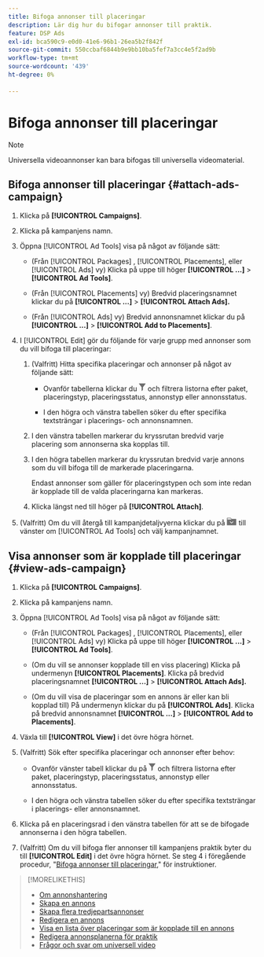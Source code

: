 ```yaml
---
title: Bifoga annonser till placeringar
description: Lär dig hur du bifogar annonser till praktik.
feature: DSP Ads
exl-id: bca590c9-e0d0-41e6-96b1-26ea5b2f842f
source-git-commit: 550ccbaf6844b9e9bb10ba5fef7a3cc4e5f2ad9b
workflow-type: tm+mt
source-wordcount: '439'
ht-degree: 0%

---
```


# Bifoga annonser till placeringar

>[!NOTE]
>
>Universella videoannonser kan bara bifogas till universella videomaterial.

## Bifoga annonser till placeringar {#attach-ads-campaign}

1. Klicka på **[!UICONTROL Campaigns]**.

1. Klicka på kampanjens namn.

1. Öppna [!UICONTROL Ad Tools] visa på något av följande sätt:

   * (Från [!UICONTROL Packages] , [!UICONTROL Placements], eller [!UICONTROL Ads] vy) Klicka på uppe till höger **[!UICONTROL ...]** > **[!UICONTROL Ad Tools]**.

   * (Från [!UICONTROL Placements] vy) Bredvid placeringsnamnet klickar du på  **[!UICONTROL ...]** > **[!UICONTROL Attach Ads].**

   * (Från [!UICONTROL Ads] vy) Bredvid annonsnamnet klickar du på  **[!UICONTROL ...]** > **[!UICONTROL Add to Placements]**.

1. I [!UICONTROL Edit] gör du följande för varje grupp med annonser som du vill bifoga till placeringar:

   1. (Valfritt) Hitta specifika placeringar och annonser på något av följande sätt:

      * Ovanför tabellerna klickar du ![Filter](/help/dsp/assets/filter.png) och filtrera listorna efter paket, placeringstyp, placeringsstatus, annonstyp eller annonsstatus.

      * I den högra och vänstra tabellen söker du efter specifika textsträngar i placerings- och annonsnamnen.

   1. I den vänstra tabellen markerar du kryssrutan bredvid varje placering som annonserna ska kopplas till.

   1. I den högra tabellen markerar du kryssrutan bredvid varje annons som du vill bifoga till de markerade placeringarna.

      Endast annonser som gäller för placeringstypen och som inte redan är kopplade till de valda placeringarna kan markeras.

   1. Klicka längst ned till höger på  **[!UICONTROL Attach]**.

1. (Valfritt) Om du vill återgå till kampanjdetaljvyerna klickar du på ![Återgå till mappen](/help/dsp/assets/breadcrumb-return.png "Återgå till mappen") till vänster om [!UICONTROL Ad Tools] och välj kampanjnamnet.

## Visa annonser som är kopplade till placeringar {#view-ads-campaign}

<!-- should be a separate page, combined with "List the Placements Associated with an Ad" (although that pertains to a single ad only), or maybe just rename this topic -->

1. Klicka på **[!UICONTROL Campaigns]**.

1. Klicka på kampanjens namn.

1. Öppna [!UICONTROL Ad Tools] visa på något av följande sätt:

   * (Från [!UICONTROL Packages] , [!UICONTROL Placements], eller [!UICONTROL Ads] vy) Klicka på uppe till höger **[!UICONTROL ...]** > **[!UICONTROL Ad Tools]**.

   * (Om du vill se annonser kopplade till en viss placering) Klicka på undermenyn **[!UICONTROL Placements]**. Klicka på bredvid placeringsnamnet  **[!UICONTROL ...]** > **[!UICONTROL Attach Ads].**

   * (Om du vill visa de placeringar som en annons är eller kan bli kopplad till) På undermenyn klickar du på **[!UICONTROL Ads]**. Klicka på bredvid annonsnamnet  **[!UICONTROL ...]** > **[!UICONTROL Add to Placements]**.

1. Växla till **[!UICONTROL View]** i det övre högra hörnet.

1. (Valfritt) Sök efter specifika placeringar och annonser efter behov:

   * Ovanför vänster tabell klickar du på ![Filter](/help/dsp/assets/filter.png) och filtrera listorna efter paket, placeringstyp, placeringsstatus, annonstyp eller annonsstatus.

   * I den högra och vänstra tabellen söker du efter specifika textsträngar i placerings- eller annonsnamnet.

1. Klicka på en placeringsrad i den vänstra tabellen för att se de bifogade annonserna i den högra tabellen.

1. (Valfritt) Om du vill bifoga fler annonser till kampanjens praktik byter du till **[!UICONTROL Edit]** i det övre högra hörnet. Se steg 4 i föregående procedur, &quot;[Bifoga annonser till placeringar](#attach-ads-campaign),&quot; för instruktioner.

>[!MORELIKETHIS]
>
>* [Om annonshantering](ad-about.md)
>* [Skapa en annons](ad-create.md)
>* [Skapa flera tredjepartsannonser](ad-create-multiple.md)
>* [Redigera en annons](ad-edit.md)
>* [Visa en lista över placeringar som är kopplade till en annons](ad-list-placements.md)
>* [Redigera annonsplanerna för praktik](/help/dsp/campaign-management/placements/placement-edit-ad-schedule.md)
>* [Frågor och svar om universell video](/help/dsp/campaign-management/faq-universal-video.md)
